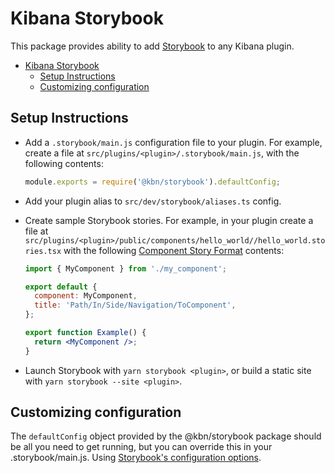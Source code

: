 # Kibana Storybook

This package provides ability to add [Storybook](https://storybook.js.org/) to any Kibana plugin.

- [Kibana Storybook](#kibana-storybook)
  - [Setup Instructions](#setup-instructions)
  - [Customizing configuration](#customizing-configuration)

## Setup Instructions

- Add a `.storybook/main.js` configuration file to your plugin. For example, create a file at
  `src/plugins/<plugin>/.storybook/main.js`, with the following contents:

  ```js
  module.exports = require('@kbn/storybook').defaultConfig;
  ```

- Add your plugin alias to `src/dev/storybook/aliases.ts` config.
- Create sample Storybook stories. For example, in your plugin create a file at
  `src/plugins/<plugin>/public/components/hello_world//hello_world.stories.tsx` with
  the following [Component Story Format](https://storybook.js.org/docs/react/api/csf) contents:

  ```jsx
  import { MyComponent } from './my_component';

  export default {
    component: MyComponent,
    title: 'Path/In/Side/Navigation/ToComponent',
  };

  export function Example() {
    return <MyComponent />;
  }
  ```

- Launch Storybook with `yarn storybook <plugin>`, or build a static site with `yarn storybook --site <plugin>`.

## Customizing configuration

The `defaultConfig` object provided by the @kbn/storybook package should be all you need to get running, but you can
override this in your .storybook/main.js. Using [Storybook's configuration options](https://storybook.js.org/docs/react/configure/overview).
